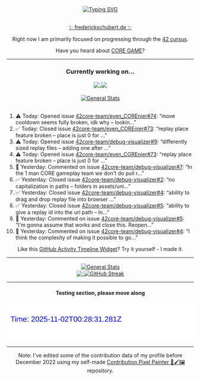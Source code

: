 <div align="center">
	<a href="https://git.io/typing-svg"><img src="https://readme-typing-svg.demolab.com?font=Fira+Code&size=30&pause=1000&color=70A5FD&background=1A1B27&center=true&vCenter=true&repeat=false&random=false&width=550&lines=%F0%9F%91%8B+Hello+World!+I'm+Freddy!+%F0%9F%96%96" alt="Typing SVG" /></a>
</div>
<br>
<div align="center">
	<p></p><a href="https://frederickschubert.de">✨ frederickschubert.de ✨</a></p>
	<p>Right now I am primarily focused on progressing through the <a href="https://github.com/FreddyMSchubert/42_cursus">42 cursus</a>.</p>
	<p>Have you heard about <a href="https://coregame.de/">CORE GAME</a>?</p>
</div>

<hr>

<div align="center">

### Currently working on...

<!-- [![current_repo](https://github-readme-stats.vercel.app/api/pin/?username=FreddyMSchubert&repo=Crafty_Concoctions&theme=tokyonight)](https://github.com/FreddyMSchubert/Crafty_Concoctions) -->

<div align="center">
	<a href="https://github.com/Reptudn/42_transcendence" target="_blank">
		<img align="center" src="https://github-readme-stats.vercel.app/api/pin/?username=Reptudn&repo=42_transcendence&theme=tokyonight" />
	</a>
	<a href="https://github.com/42core-team/even_COREnier" target="_blank">
		<img align="center" src="https://github-readme-stats.vercel.app/api/pin/?username=42core-team&repo=even_COREnier&theme=tokyonight" />
	</a>
</div>

<br>

<div align="center">
	<a href="https://github.com/FreddyMSchubert/42_cursus" target="_blank">
		<img align="center" src="https://github-readme-stats.vercel.app/api/pin/?username=FreddyMSchubert&repo=42_cursus&theme=tokyonight" alt="General Stats" />
	</a>
</div>

<br>

<div align="left">
<ol>
<!-- ACTIVITY:START -->
<li>⚠️ Today: Opened issue <a href="https://github.com/42core-team/even_COREnier/issues/74">42core-team/even_COREnier#74</a>: “move cooldown seems fully broken, idk why – lookin…”</li>
<li>✅ Today: Closed issue <a href="https://github.com/42core-team/even_COREnier/issues/73">42core-team/even_COREnier#73</a>: “replay place feature broken – place is just 0 for …”</li>
<li>⚠️ Today: Opened issue <a href="https://github.com/42core-team/debug-visualizer/issues/9">42core-team/debug-visualizer#9</a>: “differently sized replay files – adding one after …”</li>
<li>⚠️ Today: Opened issue <a href="https://github.com/42core-team/even_COREnier/issues/73">42core-team/even_COREnier#73</a>: “replay place feature broken – place is just 0 for …”</li>
<li>💬 Yesterday: Commented on issue <a href="https://github.com/42core-team/debug-visualizer/pull/7#issuecomment-3133770431">42core-team/debug-visualizer#7</a>: “In the 1 man CORE gameplay team we don't do pull r…”</li>
<li>✅ Yesterday: Closed issue <a href="https://github.com/42core-team/debug-visualizer/issues/2">42core-team/debug-visualizer#2</a>: “no capitalization in paths – folders in assets/uni…”</li>
<li>✅ Yesterday: Closed issue <a href="https://github.com/42core-team/debug-visualizer/issues/4">42core-team/debug-visualizer#4</a>: “ability to drag and drop replay file into browser …”</li>
<li>✅ Yesterday: Closed issue <a href="https://github.com/42core-team/debug-visualizer/issues/5">42core-team/debug-visualizer#5</a>: “ability to give a replay id into the url path – In…”</li>
<li>💬 Yesterday: Commented on issue <a href="https://github.com/42core-team/debug-visualizer/issues/5#issuecomment-3133708858">42core-team/debug-visualizer#5</a>: “I'm gonna assume that works and close this. Reopen…”</li>
<li>💬 Yesterday: Commented on issue <a href="https://github.com/42core-team/debug-visualizer/issues/4#issuecomment-3133640863">42core-team/debug-visualizer#4</a>: “I think the complexity of making it possible to go…”</li>
<!-- ACTIVITY:END -->
</ol>
</div>

Like this [GitHub Activity Timeline Widget](https://github.com/FreddyMSchubert/github-activity-timeline)? Try it yourself - I made it.

<hr>

<div align="center">
	<a href="https://github.com/anuraghazra/github-readme-stats" target="_blank">
		<img height=200 align="center" src="https://github-readme-stats.vercel.app/api?username=FreddyMSchubert&show_icons=true&theme=tokyonight&card_width=650" alt="General Stats" />
	</a>
</div>

<div align="center">
	<a href="https://github.com/anuraghazra/github-readme-stats" target="_blank">
		<img height=200 align="center" src="https://github-readme-stats.vercel.app/api/top-langs/?username=FreddyMSchubert&layout=donut&theme=tokyonight&card_width=320">
	</a>
	<a href="https://github.com/DenverCoder1/github-readme-streak-stats" target="_blank">
		<img height=200 align="center" src="https://streak-stats.demolab.com?user=FreddyMSchubert&theme=tokyonight&date_format=j%20M%5B%20Y%5D&card_width=320&card_height=200&hide_total_contributions=true" alt="GitHub Streak" />
	</a>
</div>

<hr>

#### Testing section, please move along

![GitHub Defenders SVG](https://github.com/FreddyMSchubert/FreddyMSchubert/blob/github_defenders_output/output.svg)

<hr>

Note: I've edited some of the contribution data of my profile before December 2022 using my self-made [Contribution Pixel Painter 🎨🖌️🖼️](https://github.com/FreddyMSchubert/contribution-pixel-painter) repository.
